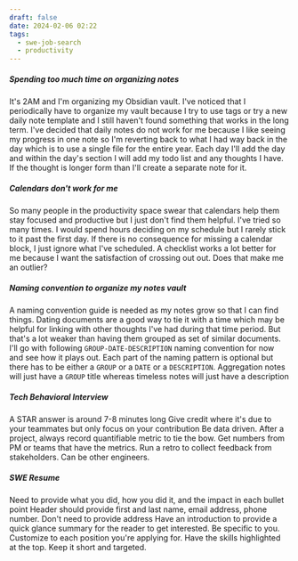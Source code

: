 ```yaml
---
draft: false
date: 2024-02-06 02:22
tags:
  - swe-job-search
  - productivity
---
```

##### Spending too much time on organizing notes
It's 2AM and I'm organizing my Obsidian vault. I've noticed that I periodically have to organize my vault because I try to use tags or try a new daily note template and I still haven't found something that works in the long term. I've decided that daily notes do not work for me because I like seeing my progress in one note so I'm reverting back to what I had way back in the day which is to use a single file for the entire year. Each day I'll add the day and within the day's section I will add my todo list and any thoughts I have. If the thought is longer form than I'll create a separate note for it.
##### Calendars don't work for me
So many people in the productivity space swear that calendars help them stay focused and productive but I just don't find them helpful. I've tried so many times. I would spend hours deciding on my schedule but I rarely stick to it past the first day. If there is no consequence for missing a calendar block, I just ignore what I've scheduled. A checklist works a lot better for me because I want the satisfaction of crossing out out. Does that make me an outlier?
##### Naming convention to organize my notes vault
A naming convention guide is needed as my notes grow so that I can find things. Dating documents are a good way to tie it with a time which may be helpful for linking with other thoughts I've had during that time period. But that's a lot weaker than having them grouped as set of similar documents. I'll go with following `GROUP-DATE-DESCRIPTION` naming convention for now and see how it plays out. Each part of the naming pattern is optional but there has to be either a `GROUP` or a `DATE` or a `DESCRIPTION`. Aggregation notes will just have a `GROUP` title whereas timeless notes will just have a description
##### Tech Behavioral Interview
A STAR answer is around 7-8 minutes long
Give credit where it's due to your teammates but only focus on your contribution
Be data driven. 
After a project, always record quantifiable metric to tie the bow. Get numbers from PM or teams that have the metrics. Run a retro to collect feedback from stakeholders. Can be other engineers.
##### SWE Resume
Need to provide what you did, how you did it, and the impact in each bullet point
Header should provide first and last name, email address, phone number. Don't need to provide address
Have an introduction to provide a quick glance summary for the reader to get interested. Be specific to you. Customize to each position you're applying for.
Have the skills highlighted at the top. Keep it short and targeted.